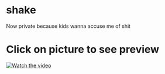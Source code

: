 
# shake

Now private because kids wanna accuse me of shit

# Click on picture to see preview
[![Watch the video](https://i.imgur.com/iIv2aV9.png)](https://youtu.be/gVRkF_yRkYU)


